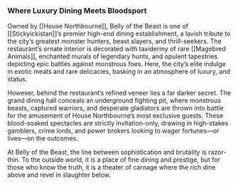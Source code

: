 ### **Where Luxury Dining Meets Bloodsport**

Owned by [[House Northbourne]], Belly of the Beast is one of [[Stickyickistan]]’s premier high-end dining establishment, a lavish tribute to the city’s greatest monster hunters, beast slayers, and thrill-seekers. The restaurant’s ornate interior is decorated with taxidermy of rare [[Magebred Animals]], enchanted murals of legendary hunts, and opulent tapestries depicting epic battles against monstrous foes. Here, the city’s elite indulge in exotic meats and rare delicacies, basking in an atmosphere of luxury, and status.

However, behind the restaurant’s refined veneer lies a far darker secret. The grand dining hall conceals an underground fighting pit, where monstrous beasts, captured warriors, and desperate gladiators are thrown into battle for the amusement of House Northbourne’s most exclusive guests. These blood-soaked spectacles are strictly invitation-only, drawing in high-stakes gamblers, crime lords, and power brokers looking to wager fortunes—or lives—on the outcomes.

At Belly of the Beast, the line between sophistication and brutality is razor-thin. To the outside world, it is a place of fine dining and prestige, but for those who know the truth, it is a theater of carnage where the rich dine above and revel in slaughter below.